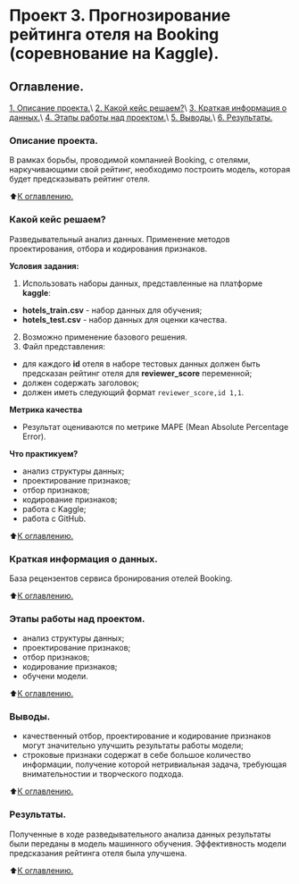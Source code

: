 # Проект 3. Прогнозирование рейтинга отеля на Booking (соревнование на Kaggle).

## Оглавление.
[1. Описание проекта.](https://github.com/ArthurIrkaev/SkillFactory/tree/main/project_3/README.md#Описание-проекта.)\
[2. Какой кейс решаем?](https://github.com/ArthurIrkaev/SkillFactory/tree/main/project_3/README.md#Какой-кейс-решаем?)\
[3. Краткая информация о данных.](https://github.com/ArthurIrkaev/SkillFactory/tree/main/project_3/README.md#Краткая-информация-о-данных.)\
[4. Этапы работы над проектом.](https://github.com/ArthurIrkaev/SkillFactory/tree/main/project_3/README.md#Этапы-работы-над-проектом.)\
[5. Выводы.](https://github.com/ArthurIrkaev/SkillFactory/tree/main/project_3/README.md#Выводы.)\
[6. Результаты.](https://github.com/ArthurIrkaev/SkillFactory/tree/main/project_3/README.md#Результаты.)

### Описание проекта.
В рамках борьбы, проводимой компанией Booking, с отелями, наркучивающими свой рейтинг, необходимо построить модель, которая будет предсказывать рейтинг отеля.

:arrow_up:[К оглавлению.](https://github.com/ArthurIrkaev/SkillFactory/tree/main/project_3/README.md#Оглавление.)

### Какой кейс решаем?
Разведывательный анализ данных.
Применение методов проектирования, отбора и кодирования признаков.

**Условия задания:**
1. Использовать наборы данных, представленные на платформе **kaggle**:
- **hotels_train.csv** - набор данных для обучения;
- **hotels_test.csv** - набор данных для оценки качества.
2. Возможно применение базового решения.
3. Файл представления:
- для каждого **id** отеля в наборе тестовых данных должен быть предсказан рейтинг отеля для **reviewer_score** переменной;
- должен содержать заголовок;
- должен иметь следующий формат ``` reviewer_score,id 1,1 ```.

**Метрика качества**
- Результат оцениваются по метрике MAPE (Mean Absolute Percentage Error).

**Что практикуем?**
- анализ структуры данных;
- проектирование признаков;
- отбор признаков;
- кодирование признаков;
- работа с Kaggle;
- работа с GitHub.

:arrow_up:[К оглавлению.](https://github.com/ArthurIrkaev/SkillFactory/tree/main/project_3/README.md#Оглавление.)

### Краткая информация о данных.
База рецензентов сервиса бронирования отeлей Booking.

:arrow_up:[К оглавлению.](https://github.com/ArthurIrkaev/SkillFactory/tree/main/project_3/README.md#Оглавление.)

### Этапы работы над проектом.
- анализ структуры данных;
- проектирование признаков;
- отбор признаков;
- кодирование признаков;
- обучени модели.

:arrow_up:[К оглавлению.](https://github.com/ArthurIrkaev/SkillFactory/tree/main/project_3/README.md#Оглавление.)

### Выводы.
- качественный отбор, проектирование и кодирование признаков могут значительно улучшить результаты работы модели;
- строковые признаки содержат в себе большое количество информации, получение которой нетривиальная задача, требующая внимательностии и творческого подхода.

:arrow_up:[К оглавлению.](https://github.com/ArthurIrkaev/SkillFactory/tree/main/project_3/README.md#Оглавление.)

### Результаты.
Полученные в ходе разведывательного анализа данных результаты были переданы в модель машинного обучения.
Эффективность модели предсказания рейтинга отеля была улучшена.

:arrow_up:[К оглавлению.](https://github.com/ArthurIrkaev/SkillFactory/tree/main/project_0/README.md#Оглавление.)

